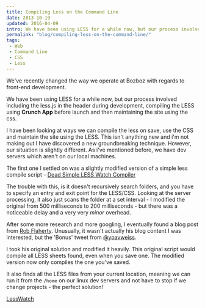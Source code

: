```yaml
---
title: Compiling Less on the Command Line
date: 2013-10-19
updated: 2016-04-09
intro: We have been using LESS for a while now, but our process involved including the less.js in the header during development, compiling the LESS using an app before launch and then maintaining the site using the css.
permalink: "blog/compiling-less-on-the-command-line/"
tags:
 - Web
 - Command Line
 - CSS
 - Less
---
```


We've recently changed the way we operate at Bozboz with regards to front-end development.

We have been using LESS for a while now, but our process involved including the less.js in the header during development, compiling the LESS using **Crunch App** before launch and then maintaining the site using the css.

I have been looking at ways we can compile the less on save, use the CSS and maintain the site using the LESS. This isn't anything new and i'm not making out I have discovered a new groundbreaking technique. However, our situation is slightly different. As i've mentioned before, we have dev servers which aren't on our local machines.

The first one I settled on was a slightly modified version of a simple less compile script - [Dead Simple LESS Watch Compiler](https://github.com/jonycheung/deadsimple-less-watch-compiler)

The trouble with this, is it doesn't recursively search folders, and you have to specify an entry and exit point for the LESS/CSS. Looking at the server processing, it also just scans the folder at a set interval - I modified the original from 500 milliseconds to 200 milliseconds - but there was a noticeable delay and a very very _minor_ overhead.

After some more research and more googling, I eventually found a blog post from [Rob Flaherty](http://www.ravelrumba.com/blog/watch-compile-less-command-line/). Unusually, it wasn't actually his blog content I was interested, but the 'Bonus' tweet from [@yoavweiss](http://www.twitter.com/yoavweiss).

I took his original solution and modified it heavily. This original script would compile all LESS sheets found, even when you save one. The modified version now only compiles the one you've saved.

It also finds all the LESS files from your current location, meaning we can run it from the `/home` on our linux dev servers and not have to stop if we change projects - the perfect solution!

[LessWatch](https://gitlab.com/mikestreety/less-watch)
